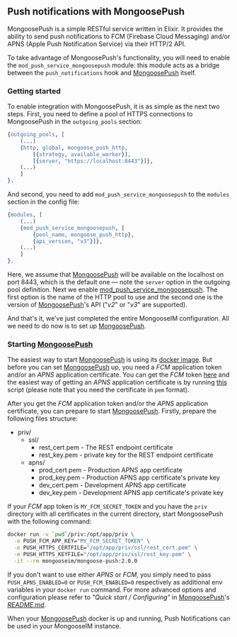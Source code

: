 ## Push notifications with MongoosePush

MongoosePush is a simple RESTful service written in Elixir. It provides the ability to send push
notifications to FCM (Firebase Cloud Messaging) and/or APNS (Apple Push Notification Service) via
their HTTP/2 API.

To take advantage of MongoosePush's functionality, you will need to enable the
`mod_push_service_mongoosepush` module: this module acts as a bridge between the
`push_notifications` hook and [MongoosePush][] itself.

### Getting started

To enable integration with MongoosePush, it is as simple as the next two steps.
First, you need to define a pool of HTTPS connections to MongoosePush in the
`outgoing_pools` section:

```Erlang
{outgoing_pools, [
    (...)
    {http, global, mongoose_push_http,
        [{strategy, available_worker}],
        [{server, "https://localhost:8443"}]},
    (...)
    ]
}.
```

And second, you need to add `mod_push_service_mongoosepush` to the `modules` section in the config file:

```Erlang
{modules, [
    (...)
    {mod_push_service_mongoosepush, [
        {pool_name, mongoose_push_http},
        {api_version, "v3"}]},
    (...)
    ]
}.
```

Here, we assume that [MongoosePush][] will be available on the localhost on port 8443, which is the
default one — note the `server` option in the outgoing pool definition.
Next we enable [mod_push_service_mongoosepush][]. The first option is the name of the HTTP pool to
use and the second one is the version of [MongoosePush][]'s API ("_v2_" or "_v3_" are supported).

And that's it, we've just completed the entire MongooseIM configuration.
All we need to do now is to set up [MongoosePush][].

### Starting [MongoosePush][]

The easiest way to start [MongoosePush][] is using its [docker image](https://hub.docker.com/r/mongooseim/mongoose-push).
But before you can set [MongoosePush][] up, you need a _FCM_ application token and/or an _APNS_ application certificate.
You can get the _FCM_ token [here](https://console.firebase.google.com/) and the easiest way of getting an _APNS_ application certificate is by running [this](https://github.com/fastlane/fastlane/tree/master/pem) script (please note that you need the certificate in `pem` format).

After you get the _FCM_ application token and/or the _APNS_ application certificate, you can prepare to start [MongoosePush][].
Firstly, prepare the following files structure:

* priv/
    * ssl/
        * rest_cert.pem - The REST endpoint certificate
        * rest_key.pem - private key for the REST endpoint certificate
    * apns/
        * prod_cert.pem - Production APNS app certificate
        * prod_key.pem - Production APNS app certificate's private key
        * dev_cert.pem - Development APNS app certificate
        * dev_key.pem - Development APNS app certificate's private key

If your _FCM_ app token is `MY_FCM_SECRET_TOKEN` and you have the `priv` directory with all
certificates in the current directory, start MongoosePush with the following command:

```bash
docker run -v `pwd`/priv:/opt/app/priv \
  -e PUSH_FCM_APP_KEY="MY_FCM_SECRET_TOKEN" \
  -e PUSH_HTTPS_CERTFILE="/opt/app/priv/ssl/rest_cert.pem" \
  -e PUSH_HTTPS_KEYFILE="/opt/app/priv/ssl/rest_key.pem" \
  -it --rm mongooseim/mongoose-push:2.0.0
```

If you don't want to use either _APNS_ or _FCM_, you simply need to pass `PUSH_APNS_ENABLED=0` or
`PUSH_FCM_ENABLED=0` respectively as additional env variables in your `docker run` command.
For more advanced options and configuration please refer to _"Quick start / Configuring"_ in
[MongoosePush][]'s [_README.md_][MongoosePushReadme].

When your [MongoosePush][] docker is up and running, Push Notifications can be used in your
MongooseIM instance.

[MongoosePush]: https://github.com/esl/MongoosePush
[MongoosePushReadme]: https://github.com/esl/MongoosePush/blob/master/README.md
[mod_push_service_mongoosepush]: ../../modules/mod_push_service_mongoosepush.md
